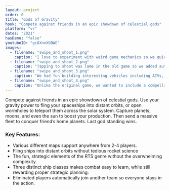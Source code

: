 ```yaml
---
layout: project
order: 0
title: "Gods of Gravity"
hook: "Compete against friends in an epic showdown of celestial gods"
platform: "vr"
dates: "2021"
hasDemo: "false"
youtubeID: "gc8XnnXOBWE"
images:
  - filename: "swipe_and_shoot_1.png"
    caption: "I love to experiment with weird game mechanics so we quickly adopted character movement based solely on diving and rolling."
  - filename: "swipe_and_shoot_2.png"
    caption: "Tapping to shoot was lame in the old game so we added auto shooting to emphasize swiping."
  - filename: "swipe_and_shoot_3.png"
    caption: "We had fun building interesting vehicles including ATVs, Jeeps, and even a chopper."
  - filename: "swipe_and_shoot_4.png"
    caption: "Unlike the original game, we wanted to include a compelling story taking place over five levels."
---
```

Compete against friends in an epic showdown of celestial gods. Use your gravity power to fling your spaceships into distant orbits, or open wormholes to teleport them across the solar system. Capture planets, moons, and even the sun to boost your production. Then send a massive fleet to conquer friend’s home planets. Last god standing wins.

### Key Features:
* Various different maps support anywhere from 2-4 players.
* Fling ships into distant orbits without tedious rocket science
* The fun, strategic elements of the RTS genre without the overwhelming complexity.
* Three distinct ship classes makes combat easy to learn, while still rewarding proper strategic planning.
* Eliminated players automatically join another team so everyone stays in the action.

<!-- {% include project-gallery.html %} -->
